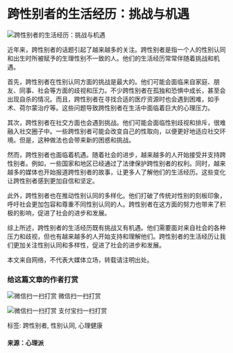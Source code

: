 # 跨性别者的生活经历：挑战与机遇

![跨性别者的生活经历：挑战与机遇](/d/file/p/2024/01-13/a23b326b52f7ea57d92ca33621268c4b.jpg)

近年来，跨性别者的话题引起了越来越多的关注。跨性别者是指一个人的性别认同和出生时所被赋予的生理性别不一致的人。他们的生活经历常常伴随着挑战和机遇。

首先，跨性别者在性别认同方面的挑战是最大的。他们可能会面临来自家庭、朋友、同事、社会等方面的歧视和压力。不少跨性别者在孤独和恐惧中成长，甚至会出现自杀的情况。而且，跨性别者在寻找合适的医疗资源时也会遇到困难，如手术、荷尔蒙治疗等。这些问题导致跨性别者在生活中面临着巨大的心理压力。

其次，跨性别者在社交方面也会遇到挑战。他们可能会面临性别歧视和排斥，很难融入社交圈子中。一些跨性别者可能会改变自己的性取向，以便更好地适应社交环境。但是，这种做法也会带来新的困惑和挑战。

然而，跨性别者也面临着机遇。随着社会的进步，越来越多的人开始接受并支持跨性别者。例如，一些国家和地区已经通过了法律保护跨性别者的权利。同时，越来越多的媒体也开始报道跨性别者的故事，让更多人了解他们的生活经历。这些变化让跨性别者感到更加自信和坚定。

此外，跨性别者也在推动性别认同的多样化。他们打破了传统对性别的刻板印象，呼吁社会更加包容和尊重不同性别认同的人。跨性别者在这方面的努力也带来了积极的影响，促进了社会的进步和发展。

综上所述，跨性别者的生活经历既有挑战又有机遇。他们需要面对来自社会的各种压力和歧视，但也有越来越多的人开始支持和理解他们。跨性别者的生活经历让我们更加关注性别认同和多样性，促进了社会的进步和发展。

本文来自网络，不代表大媒体立场，转载请注明出处。

### 给这篇文章的作者打赏

![微信扫一扫打赏](/DGSJ_CMS/img/weixin-code.png) 微信扫一扫打赏

![微信扫一扫打赏](/DGSJ_CMS/img/alipay-code.png) 支付宝扫一扫打赏

标签: 跨性别者, 性别认同, 心理健康

#### 来源：心理派